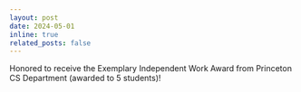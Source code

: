 ```yaml
---
layout: post
date: 2024-05-01
inline: true
related_posts: false
---
```


Honored to receive the Exemplary Independent Work Award from Princeton CS Department (awarded to 5 students)!
